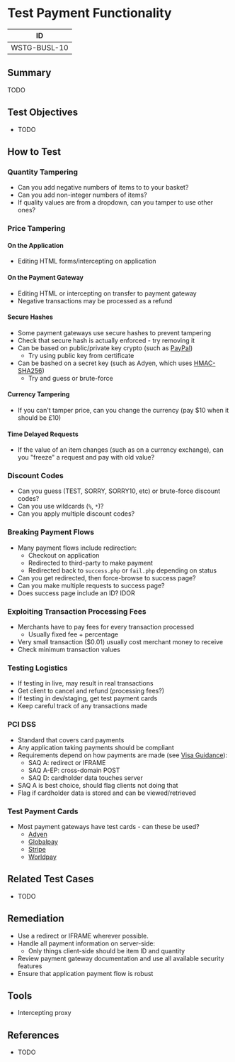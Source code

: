 # Test Payment Functionality

|ID          |
|------------|
|WSTG-BUSL-10|

## Summary

TODO

## Test Objectives

- TODO

## How to Test

### Quantity Tampering

- Can you add negative numbers of items to to your basket?
- Can you add non-integer numbers of items?
- If quality values are from a dropdown, can you tamper to use other ones?

### Price Tampering

#### On the Application

- Editing HTML forms/intercepting on application

#### On the Payment Gateway

- Editing HTML or intercepting on transfer to payment gateway
- Negative transactions may be processed as a refund

#### Secure Hashes

- Some payment gateways use secure hashes to prevent tampering
- Check that secure hash is actually enforced - try removing it
- Can be based on public/private key crypto (such as [PayPal](https://developer.paypal.com/api/nvp-soap/paypal-payments-standard/integration-guide/encryptedwebpayments/#link-usingewptoprotectmanuallycreatedpaymentbuttons))
  - Try using public key from certificate
- Can be bashed on a secret key (such as Adyen, which uses [HMAC-SHA256](https://docs.adyen.com/online-payments/classic-integrations/hosted-payment-pages/hmac-signature-calculation))
  - Try and guess or brute-force

#### Currency Tampering

- If you can't tamper price, can you change the currency (pay $10 when it should be £10)

#### Time Delayed Requests

- If the value of an item changes (such as on a currency exchange), can you "freeze" a request and pay with old value?

### Discount Codes

- Can you guess (TEST, SORRY, SORRY10, etc) or brute-force discount codes?
- Can you use wildcards (`%`, `*`)?
- Can you apply multiple discount codes?

### Breaking Payment Flows

- Many payment flows include redirection:
  - Checkout on application
  - Redirected to third-party to make payment
  - Redirected back to `success.php` or `fail.php` depending on status
- Can you get redirected, then force-browse to success page?
- Can you make multiple requests to success page?
- Does success page include an ID? IDOR

### Exploiting Transaction Processing Fees

- Merchants have to pay fees for every transaction processed
  - Usually fixed fee + percentage
- Very small transaction ($0.01) usually cost merchant money to receive
- Check minimum transaction values

### Testing Logistics

- If testing in live, may result in real transactions
- Get client to cancel and refund (processing fees?)
- If testing in dev/staging, get test payment cards
- Keep careful track of any transactions made

### PCI DSS

- Standard that covers card payments
- Any application taking payments should be compliant
- Requirements depend on how payments are made (see [Visa Guidance](https://www.visa.co.uk/dam/VCOM/regional/ve/unitedkingdom/PDF/risk/processing-e-commerce-payments-guide-73-17337.pdf)):
  - SAQ A: redirect or IFRAME
  - SAQ A-EP: cross-domain POST
  - SAQ D: cardholder data touches server
- SAQ A is best choice, should flag clients not doing that
- Flag if cardholder data is stored and can be viewed/retrieved

### Test Payment Cards

- Most payment gateways have test cards - can these be used?
  - [Adyen](https://docs.adyen.com/development-resources/test-cards/test-card-numbers)
  - [Globalpay](https://developer.globalpay.com/resources/test-card-numbers)
  - [Stripe](https://stripe.com/docs/testing)
  - [Worldpay](http://support.worldpay.com/support/kb/bg/testandgolive/tgl5103.html)

## Related Test Cases

- TODO

## Remediation

- Use a redirect or IFRAME wherever possible.
- Handle all payment information on server-side:
  - Only things client-side should be item ID and quantity
- Review payment gateway documentation and use all available security features
- Ensure that application payment flow is robust

## Tools

- Intercepting proxy

## References

- TODO